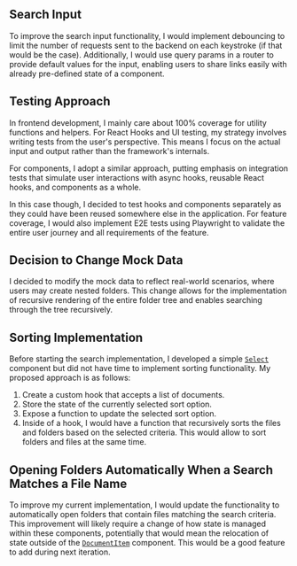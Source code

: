 ## Search Input
To improve the search input functionality, I would implement debouncing to limit the number of requests sent to the backend on each keystroke (if that would be the case). Additionally, I would use query params in a router to provide default values for the input, enabling users to share links easily with already pre-defined state of a component.

## Testing Approach
In frontend development, I mainly care about 100% coverage for utility functions and helpers. For React Hooks and UI testing, my strategy involves writing tests from the user's perspective. This means I focus on the actual input and output rather than the framework's internals. 

For components, I adopt a similar approach, putting emphasis on integration tests that simulate user interactions with async hooks, reusable React hooks, and components as a whole.

In this case though, I decided to test hooks and components separately as they could have been reused somewhere else in the application. For feature coverage, I would also implement E2E tests using Playwright to validate the entire user journey and all requirements of the feature.

## Decision to Change Mock Data
I decided to modify the mock data to reflect real-world scenarios, where users may create nested folders. This change allows for the implementation of recursive rendering of the entire folder tree and enables searching through the tree recursively.

## Sorting Implementation
Before starting the search implementation, I developed a simple [`Select`](../src/components/select.tsx) component but did not have time to implement sorting functionality. My proposed approach is as follows:

1. Create a custom hook that accepts a list of documents.
2. Store the state of the currently selected sort option.
3. Expose a function to update the selected sort option.
4. Inside of a hook, I would have a function that recursively sorts the files and folders based on the selected criteria. This would allow to sort folders and files at the same time.

## Opening Folders Automatically When a Search Matches a File Name
To improve my current implementation, I would update the functionality to automatically open folders that contain files matching the search criteria. This improvement will likely require a change of how state is managed within these components, potentially that would mean the relocation of state outside of the [`DocumentItem`](../src/features/documents/components/documentTree.tsx) component. This would be a good feature to add during next iteration.